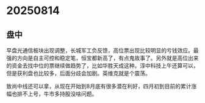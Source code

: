 # 20250814

## 盘中

早盘光通信板块出现调整，长城军工负反馈，高位票出现比较明显的亏钱效应。最强的方向是自主可控和稳定笔，恒宝都新高了，有点鬼故事了。另外就是高位出来的资金去找中位的票继续做趋势了，比如华胜天成这种。淳中科技上午还算可以，但是获利盘也比较多，后面分歧会加剧。英维克就是个震荡。

致尚中线还可以拿，从现在开始到8月底有很多潜在利好，四月初到目前的累计涨幅也排不上号，牛市多持股没啥问题。
